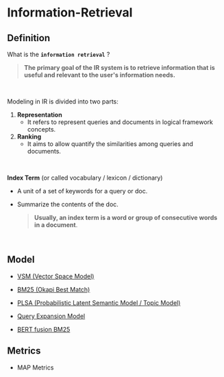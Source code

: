 # Information-Retrieval
<!-- ## Project outline -->

## Definition
What is the **`information retrieval`** ?

> **The primary goal of the IR system is to retrieve information that is useful and relevant to the user's information needs.**

<br/>

Modeling in IR is divided into two parts:

1. **Representation**
     * It refers to represent queries and documents in logical framework concepts.
2. **Ranking**
      * It aims to allow quantify the similarities among queries and documents.

<br/>


**Index Term** (or called vocabulary / lexicon / dictionary)
  * A unit of a set of keywords for a query or doc.
  * Summarize the contents of the doc.
  
      > **Usually, an index term is a word or group of consecutive words in a document**.

<br/>

## Model
* [VSM (Vector Space Model)](https://github.com/neural022/Information-Retrieval/tree/main/VSM(Vector%20Space%20Model)%20with%20Inverted%20Index)

* [BM25 (Okapi Best Match)](https://github.com/neural022/Information-Retrieval/tree/main/BM25(Okapi%20%20Best%20Match)%20-%20Probabilistic%20Model)

* [PLSA (Probabilistic Latent Semantic Model / Topic Model)](https://github.com/neural022/Information-Retrieval/tree/main/PLSA(Probabilistc%20latent%20semantic%20analysis)%20Model)

* [Query Expansion Model](https://github.com/neural022/Information-Retrieval/tree/main/Query%20Model/Simple%20Mixture%20Model)

* [BERT fusion BM25](https://github.com/neural022/Information-Retrieval/tree/main/BERT(base)%20fusion%20BM25-top-1000)


## Metrics
* MAP Metrics

